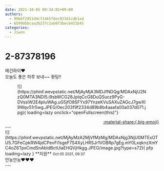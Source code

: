 ```yaml
---
date: 2021-10-05 09:34:02+09:00
authors:
  - 99b6f2951d4cf1465f8ec92381cdb1ed
  - 6599dbbcaa26237c2ab0f3becb421b45
categories:
  - Jiwon
---
```


# 2-87378196

<div class="post-container" markdown="1">
<div class="content-container md-sidebar__scrollwrap" markdown="1">

메건하이❤️<br>오늘도 좋은 하루 보내~~ 홧팅!!<br>
<figure markdown="1">
![](https://phinf.wevpstatic.net/MjAyMjA3MDJfNDQg/MDAxNjU2NzQ0MTA3NDI5.i9sbWCG28JpIqCcG8DuQSucz9PyG-DVssIW2E4pIuWAg.uG5jfO8SFYx97YnzeKVuSAXuZAGcJ7gwXI9Wqv51r5wg.JPEG/0ec203f9f2334d89b8b4aaafa00a037d071.jpg){ loading=lazy onclick="openFullscreen(this)"}
</figure>


</div>
</div>

<div style="text-align: right;" markdown="1">
<a href="https://weverse.io/fromis9/fanpost/2-87378196" style="text-align: right;">:material-share:{.big-emoji}</a>
</div>
---

<div class="comments-container md-sidebar__scrollwrap" markdown="1">
<div class="comment" markdown="1">
<div class='id-container' markdown="1">
![](https://phinf.wevpstatic.net/MjAyMzA2MjVfMzMg/MDAxNjg3NjU0MTExOTU5.7GFeCpkRW4jdCPevFi1sgeF7S4XyLHRSJr1VOBRp7gEg.mY0LxqknzXmYC4oZ6TpxCmdSnAbldBctUiaEHQVjHkgg.JPEG/image.jpg?type=s72){ pfp loading=lazy }
**<span class="artist">지원</span>** <small>Oct 05 2021, 09:37</small><br>
</div>
<div class='comment-body' markdown="1">
안농안농❤️❤️❤️
</div>
</div>
</div>
---
